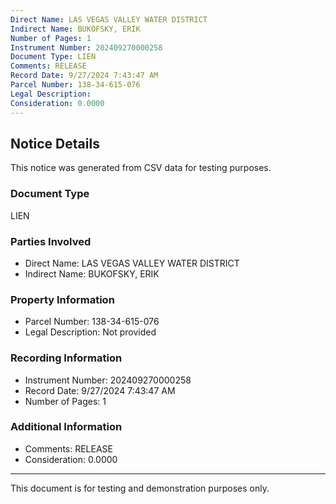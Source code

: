```yaml
---
Direct Name: LAS VEGAS VALLEY WATER DISTRICT
Indirect Name: BUKOFSKY, ERIK
Number of Pages: 1
Instrument Number: 202409270000258
Document Type: LIEN
Comments: RELEASE
Record Date: 9/27/2024 7:43:47 AM
Parcel Number: 138-34-615-076
Legal Description: 
Consideration: 0.0000
---
```


## Notice Details

This notice was generated from CSV data for testing purposes.

### Document Type
LIEN

### Parties Involved
- Direct Name: LAS VEGAS VALLEY WATER DISTRICT
- Indirect Name: BUKOFSKY, ERIK

### Property Information
- Parcel Number: 138-34-615-076
- Legal Description: Not provided

### Recording Information
- Instrument Number: 202409270000258
- Record Date: 9/27/2024 7:43:47 AM
- Number of Pages: 1

### Additional Information
- Comments: RELEASE
- Consideration: 0.0000

---

This document is for testing and demonstration purposes only.
